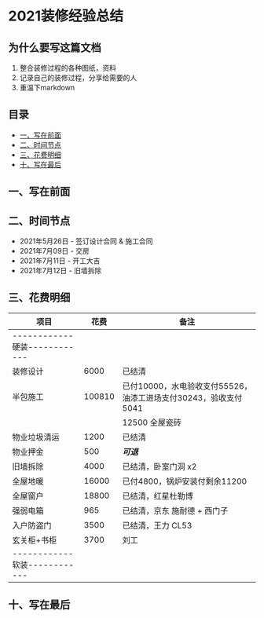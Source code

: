 # 2021装修经验总结
## 为什么要写这篇文档
1. 整合装修过程的各种图纸，资料
2. 记录自己的装修过程，分享给需要的人
3. 重温下markdown

## 目录
  - [一、写在前面](#一写在前面)
  - [二、时间节点](#二时间节点)
  - [三、花费明细](#三花费明细)
  - [十、写在最后](#十写在最后)

## 一、写在前面

## 二、时间节点
* 2021年5月26日 - 签订设计合同 & 施工合同
* 2021年7月09日 - 交房
* 2021年7月11日 - 开工大吉
* 2021年7月12日 - 旧墙拆除

## 三、花费明细
| 项目 | 花费 | 备注 |
 | --- | --- | --- |
 | ------------硬装------------ |
 |装修设计 | 6000 |  已结清
 |半包施工 | 100810 | 已付10000，水电验收支付55526，油漆工进场支付30243，验收支付5041
 |        | | 12500 全屋瓷砖 |
 |物业垃圾清运 | 1200 |  已结清
 |物业押金 | 500 | ***可退***
 |旧墙拆除 | 4000 | 已结清，卧室门洞 x2
 |全屋地暖 | 16000 | 已付4800，锅炉安装付剩余11200
 |全屋窗户 | 18800 | 已结清，红星杜勒博
 |强弱电箱 | 965 |已结清，京东 施耐德 + 西门子
 |入户防盗门 | 3500 | 已结清，王力 CL53
 |玄关柜+书柜 | 3700 | 刘工
 | ------------软装------------ |

## 十、写在最后


